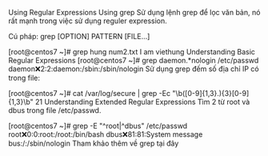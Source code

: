 Using Regular Expressions
Using grep
Sử dụng lệnh grep để lọc văn bản, nó rất mạnh trong việc sử dụng reguler expression.

Cú pháp: grep [OPTION] PATTERN [FILE...]

[root@centos7 ~]# grep hung num2.txt
I am viethung
Understanding Basic Regular Expressions
[root@centos7 ~]# grep daemon.*nologin /etc/passwd
daemon:x:2:2:daemon:/sbin:/sbin/nologin
Sử dụng grep đếm số địa chỉ IP có trong file:

[root@centos7 ~]# cat /var/log/secure | grep -Ec "\b([0-9]{1,3}\.){3}[0-9]{1,3}\b"
21
Understanding Extended Regular Expressions
Tìm 2 từ root và dbus trong file /etc/passwd.

[root@centos7 ~]# grep -E "^root|^dbus" /etc/passwd
root:x:0:0:root:/root:/bin/bash
dbus:x:81:81:System message bus:/:/sbin/nologin
Tham khảo thêm về grep tại đây
